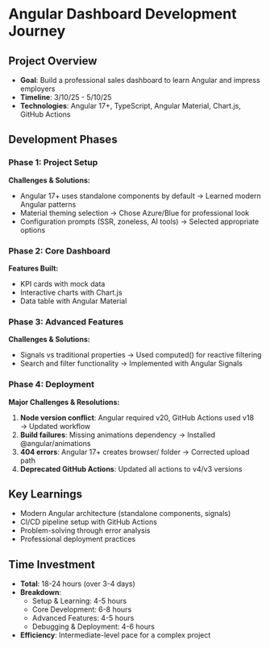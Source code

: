 # Angular Dashboard Development Journey

## Project Overview
- **Goal**: Build a professional sales dashboard to learn Angular and impress employers
- **Timeline**: 3/10/25 - 5/10/25
- **Technologies**: Angular 17+, TypeScript, Angular Material, Chart.js, GitHub Actions

## Development Phases

### Phase 1: Project Setup
**Challenges & Solutions:**
- Angular 17+ uses standalone components by default → Learned modern Angular patterns
- Material theming selection → Chose Azure/Blue for professional look
- Configuration prompts (SSR, zoneless, AI tools) → Selected appropriate options

### Phase 2: Core Dashboard
**Features Built:**
- KPI cards with mock data
- Interactive charts with Chart.js
- Data table with Angular Material

### Phase 3: Advanced Features
**Challenges & Solutions:**
- Signals vs traditional properties → Used computed() for reactive filtering
- Search and filter functionality → Implemented with Angular Signals

### Phase 4: Deployment
**Major Challenges & Resolutions:**
1. **Node version conflict**: Angular required v20, GitHub Actions used v18 → Updated workflow
2. **Build failures**: Missing animations dependency → Installed @angular/animations
3. **404 errors**: Angular 17+ creates browser/ folder → Corrected upload path
4. **Deprecated GitHub Actions**: Updated all actions to v4/v3 versions

## Key Learnings
- Modern Angular architecture (standalone components, signals)
- CI/CD pipeline setup with GitHub Actions
- Problem-solving through error analysis
- Professional deployment practices

## Time Investment
- **Total**: 18-24 hours (over 3-4 days)
- **Breakdown**: 
  - Setup & Learning: 4-5 hours
  - Core Development: 6-8 hours  
  - Advanced Features: 4-5 hours
  - Debugging & Deployment: 4-6 hours
- **Efficiency**: Intermediate-level pace for a complex project